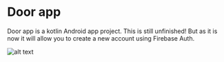 # Door app
Door app is a kotlin Android app project. This is still unfinished! But as it is now it will allow you to create a new account using Firebase Auth.


![alt text](https://github.com/jacobpetersonwastaken/door_android_app/blob/main/door.gif)
